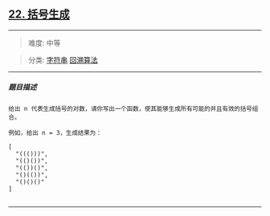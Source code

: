 ## [22. 括号生成](https://leetcode-cn.com/problems/generate-parentheses/)

---

> 难度: 中等

> 分类:  [字符串](https://leetcode-cn.com/tag/string/)  [回溯算法](https://leetcode-cn.com/tag/backtracking/) 

---

##### 题目描述

```
给出 n 代表生成括号的对数，请你写出一个函数，使其能够生成所有可能的并且有效的括号组合。

例如，给出 n = 3，生成结果为：

[
  "((()))",
  "(()())",
  "(())()",
  "()(())",
  "()()()"
]


```

---
